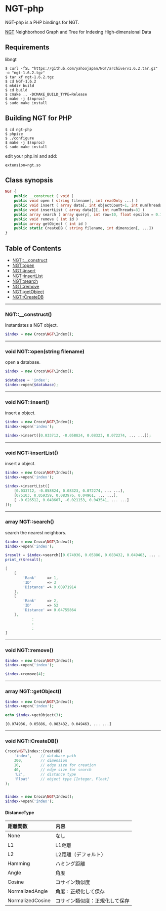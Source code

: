 # NGT-php

NGT-php is a PHP bindings for NGT.

[NGT](https://github.com/yahoojapan/NGT) Neighborhood Graph and Tree for Indexing High-dimensional Data

## Requirements

libngt

```
$ curl -fSL "https://github.com/yahoojapan/NGT/archive/v1.6.2.tar.gz" -o "ngt-1.6.2.tgz"
$ tar xf ngt-1.6.2.tgz
$ cd NGT-1.6.2
$ mkdir build
$ cd build
$ cmake .. -DCMAKE_BUILD_TYPE=Release
$ make -j $(nproc)
$ sudo make install
```

## Building NGT for PHP

```
$ cd ngt-php
$ phpize
$ ./configure
$ make -j $(nproc)
$ sudo make install
```

edit your php.ini and add:

```
extension=ngt.so
```

## Class synopsis

```php
NGT {
    public __construct ( void )
    public void open ( string filename[, int readOnly ...] )
    public void insert ( array data[, int objectCount=1, int numThreads=8] )
    public void insertList ( array data[][, int numThreads=8] )
    public array search ( array query[, int row=10, float epsilon = 0.1, int edgeSize = -1] )
    public void remove ( int id )
    public array getObject ( int id )
    public static CreateDB ( string filename, int dimension[, ...])
}
```

## Table of Contents

* [NGT::__construct](#__construct)
* [NGT::open](#open)
* [NGT::insert](#insert)
* [NGT::insertList](#insertlist)
* [NGT::search](#search)
* [NGT::remove](#remove)
* [NGT::getObject](#getobject)
* [NGT::CreateDB](#createdb)

-----

### <a name="__construct">NGT::__construct()

Instantiates a NGT object.

```php
$index = new Croco\NGT\Index();
```

-----

### <a name="open">void NGT::open(string filename)

open a database.

```php
$index = new Croco\NGT\Index();

$database = 'index';
$index->open($database);
```

-----

### <a name="insert">void NGT::insert()

insert a object.

```php
$index = new Croco\NGT\Index();
$index->open('index');

$index->insert([0.033712, -0.058824, 0.08323, 0.072274, ... ...]);
```

-----

### <a name="insertlist">void NGT::insertList()

insert a object.

```php
$index = new Croco\NGT\Index();
$index->open('index');

$index->insertList([
    [0.033712, -0.058824, 0.08323, 0.072274, ... ...],
    [075103, 0.059359, 0.083976, 0.04961, ... ...],
    [ -0.026512, 0.048607, -0.021153, 0.043541, ... ...]
]);
```

-----

### <a name="search">array NGT::search()

search the nearest neighbors.

```php
$index = new Croco\NGT\Index();
$index->open('index');

$result = $index->search([0.074936, 0.05886, 0.083432, 0.049463, ... ...]);
print_r($result);
```

```php
[
    [
        'Rank'     => 1, 
        'ID'       => 3
        'Distance' => 0.00971914
    ],
    [
        'Rank'     => 2, 
        'ID'       => 52
        'Distance' => 0.04755864
    ],
            :
            :
            :
]
```

-----

### <a name="remove">void NGT::remove()

```php
$index = new Croco\NGT\Index();
$index->open('index');

$index->remove(4);
```

-----

### <a name="getobject">array NGT::getObject()

```php
$index = new Croco\NGT\Index();
$index->open('index');

echo $index->getObject(3);
```

```
[0.074936, 0.05886, 0.083432, 0.049463, ... ...]
```
-----

### <a name="createdb">void NGT::CreateDB()

```php
Croco\NGT\Index::CreateDB(
    'index',    // database path
    300,        // dimension
    10,         // edge size for creation
    40,         // edge size for search
    'L2',       // distance type
    'Float'     // object type [Integer, Float]
);


$index = new Croco\NGT\Index();
$index->open('index');
```

#### DistanceType
| 距離関数          | 内容 |
|:-----------------|:----------|
| None             | なし |
| L1               | L1距離 |
| L2               | L2距離（デフォルト） |
| Hamming          | ハミング距離 |
| Angle            | 角度 |
| Cosine           | コサイン類似度 |
| NormalizedAngle  | 角度：正規化して保存 |
| NormalizedCosine | コサイン類似度：正規化して保存 |
